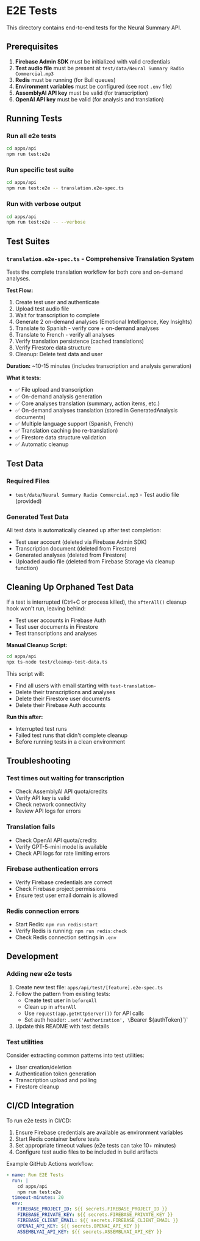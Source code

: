 # E2E Tests

This directory contains end-to-end tests for the Neural Summary API.

## Prerequisites

1. **Firebase Admin SDK** must be initialized with valid credentials
2. **Test audio file** must be present at `test/data/Neural Summary Radio Commercial.mp3`
3. **Redis** must be running (for Bull queues)
4. **Environment variables** must be configured (see root `.env` file)
5. **AssemblyAI API key** must be valid (for transcription)
6. **OpenAI API key** must be valid (for analysis and translation)

## Running Tests

### Run all e2e tests
```bash
cd apps/api
npm run test:e2e
```

### Run specific test suite
```bash
cd apps/api
npm run test:e2e -- translation.e2e-spec.ts
```

### Run with verbose output
```bash
cd apps/api
npm run test:e2e -- --verbose
```

## Test Suites

### `translation.e2e-spec.ts` - Comprehensive Translation System

Tests the complete translation workflow for both core and on-demand analyses.

**Test Flow:**
1. Create test user and authenticate
2. Upload test audio file
3. Wait for transcription to complete
4. Generate 2 on-demand analyses (Emotional Intelligence, Key Insights)
5. Translate to Spanish - verify core + on-demand analyses
6. Translate to French - verify all analyses
7. Verify translation persistence (cached translations)
8. Verify Firestore data structure
9. Cleanup: Delete test data and user

**Duration:** ~10-15 minutes (includes transcription and analysis generation)

**What it tests:**
- ✅ File upload and transcription
- ✅ On-demand analysis generation
- ✅ Core analyses translation (summary, action items, etc.)
- ✅ On-demand analyses translation (stored in GeneratedAnalysis documents)
- ✅ Multiple language support (Spanish, French)
- ✅ Translation caching (no re-translation)
- ✅ Firestore data structure validation
- ✅ Automatic cleanup

## Test Data

### Required Files

- `test/data/Neural Summary Radio Commercial.mp3` - Test audio file (provided)

### Generated Test Data

All test data is automatically cleaned up after test completion:
- Test user account (deleted via Firebase Admin SDK)
- Transcription document (deleted from Firestore)
- Generated analyses (deleted from Firestore)
- Uploaded audio file (deleted from Firebase Storage via cleanup function)

## Cleaning Up Orphaned Test Data

If a test is interrupted (Ctrl+C or process killed), the `afterAll()` cleanup hook won't run, leaving behind:
- Test user accounts in Firebase Auth
- Test user documents in Firestore
- Test transcriptions and analyses

**Manual Cleanup Script:**
```bash
cd apps/api
npx ts-node test/cleanup-test-data.ts
```

This script will:
- Find all users with email starting with `test-translation-`
- Delete their transcriptions and analyses
- Delete their Firestore user documents
- Delete their Firebase Auth accounts

**Run this after:**
- Interrupted test runs
- Failed test runs that didn't complete cleanup
- Before running tests in a clean environment

## Troubleshooting

### Test times out waiting for transcription
- Check AssemblyAI API quota/credits
- Verify API key is valid
- Check network connectivity
- Review API logs for errors

### Translation fails
- Check OpenAI API quota/credits
- Verify GPT-5-mini model is available
- Check API logs for rate limiting errors

### Firebase authentication errors
- Verify Firebase credentials are correct
- Check Firebase project permissions
- Ensure test user email domain is allowed

### Redis connection errors
- Start Redis: `npm run redis:start`
- Verify Redis is running: `npm run redis:check`
- Check Redis connection settings in `.env`

## Development

### Adding new e2e tests

1. Create new test file: `apps/api/test/[feature].e2e-spec.ts`
2. Follow the pattern from existing tests:
   - Create test user in `beforeAll`
   - Clean up in `afterAll`
   - Use `request(app.getHttpServer())` for API calls
   - Set auth header: `.set('Authorization', \`Bearer \${authToken}\`)`
3. Update this README with test details

### Test utilities

Consider extracting common patterns into test utilities:
- User creation/deletion
- Authentication token generation
- Transcription upload and polling
- Firestore cleanup

## CI/CD Integration

To run e2e tests in CI/CD:

1. Ensure Firebase credentials are available as environment variables
2. Start Redis container before tests
3. Set appropriate timeout values (e2e tests can take 10+ minutes)
4. Configure test audio files to be included in build artifacts

Example GitHub Actions workflow:
```yaml
- name: Run E2E Tests
  run: |
    cd apps/api
    npm run test:e2e
  timeout-minutes: 20
  env:
    FIREBASE_PROJECT_ID: ${{ secrets.FIREBASE_PROJECT_ID }}
    FIREBASE_PRIVATE_KEY: ${{ secrets.FIREBASE_PRIVATE_KEY }}
    FIREBASE_CLIENT_EMAIL: ${{ secrets.FIREBASE_CLIENT_EMAIL }}
    OPENAI_API_KEY: ${{ secrets.OPENAI_API_KEY }}
    ASSEMBLYAI_API_KEY: ${{ secrets.ASSEMBLYAI_API_KEY }}
```
